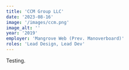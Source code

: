 ```yaml
---
title: 'CCM Group LLC'
date: '2023-08-16'
image: '/images/ccm.png'
image_alt: ''
year: '2019'
employer: 'Mangrove Web (Prev. Manoverboard)'
roles: 'Lead Design, Lead Dev'
---
```


Testing.